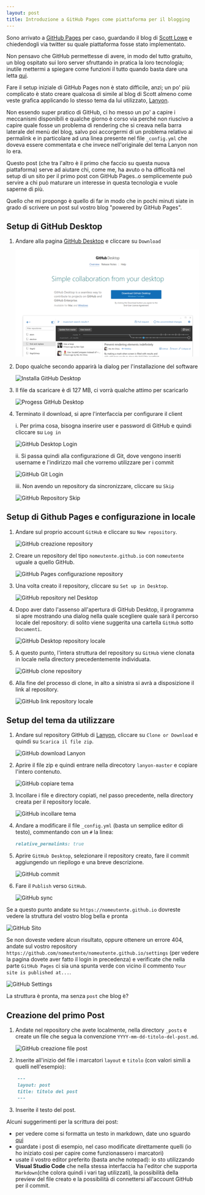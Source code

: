 ```yaml
---
layout: post
title: Introduzione a GitHub Pages come piattaforma per il blogging
---
```

Sono arrivato a [GitHub Pages](https://pages.github.com/) per caso, guardando il blog di [Scott Lowe](https://blog.scottlowe.org) e chiedendogli via twitter su quale piattaforma fosse stato implementato.

Non pensavo che GitHub permettesse di avere, in modo del tutto gratuito, un blog ospitato sui loro server sfruttando in pratica la loro tecnologia; inutile mettermi a spiegare come funzioni il tutto quando basta dare una letta [qui](https://jekyllrb.com/docs/github-pages/).

Fare il setup iniziale di GitHub Pages non è stato difficile, anzi; un po' più complicato è stato creare qualcosa di simile al blog di Scott almeno come veste grafica applicando lo stesso tema da lui utilizzato, [Lanyon](http://lanyon.getpoole.com/).

Non essendo super pratico di GitHub, ci ho messo un po' a capire i meccanismi disponibili e qualche giorno è corso via perché non riuscivo a capire quale fosse un problema di rendering che si creava nella barra laterale del menù del blog, salvo poi accorgermi di un problema relativo ai permalink e in particolare ad una linea presente nel file `_config.yml` che doveva essere commentata e che invece nell'originale del tema Lanyon non lo era.

Questo post (che tra l'altro è il primo che faccio su questa nuova piattaforma) serve ad aiutare chi, come me, ha avuto o ha difficoltà nel setup di un sito per il primo post con GitHub Pages..o semplicemente può servire a chi può maturare un interesse in questa tecnologia e vuole saperne di più.

Quello che mi propongo è quello di far in modo che in pochi minuti siate in grado di scrivere un post sul vostro blog "powered by GitHub Pages".

## Setup di GitHub Desktop

1. Andare alla pagina [GitHub Desktop](http://desktop.github.com) e cliccare su `Download`

   ![Download GitHub Desktop](img/GitHub-Desktop-Installation/GitHub-Desktop-Installation-01.png)

2. Dopo qualche secondo apparirà la dialog per l'installazione del software

   ![Installa GitHub Desktop](https://github.com/marcomangiante/marcomangiante.github.io/blob/master/img/GitHub-Desktop-Installation/GitHub-Desktop-Installation-02.png)

3. Il file da scaricare è di 127 MB, ci vorrà qualche attimo per scaricarlo

   ![Progess GitHub Desktop](https://github.com/marcomangiante/marcomangiante.github.io/blob/master/img/GitHub-Desktop-Installation/GitHub-Desktop-Installation-03.png)

4. Terminato il download, si apre l'interfaccia per configurare il client 

      i. Per prima cosa, bisogna inserire user e password di GitHub e quindi cliccare su `Log in`

      ![GitHub Desktop Login](https://github.com/marcomangiante/marcomangiante.github.io/blob/master/img/GitHub-Desktop-Installation/GitHub-Desktop-Installation-04.png)

      ii. Si passa quindi alla configurazione di Git, dove vengono inseriti username e l'indirizzo mail che vorremo utilizzare per i commit

      ![GitHub Git Login](https://github.com/marcomangiante/marcomangiante.github.io/blob/master/img/GitHub-Desktop-Installation/GitHub-Desktop-Installation-05.png)

      iii. Non avendo un repository da sincronizzare, cliccare su `Skip`

      ![GitHub Repository Skip](https://github.com/marcomangiante/marcomangiante.github.io/blob/master/img/GitHub-Desktop-Installation/GitHub-Desktop-Installation-06.png)
 
## Setup di Github Pages e configurazione in locale

1. Andare sul proprio account `GitHub` e cliccare su `New repository`.

   ![GitHub creazione repository](https://github.com/marcomangiante/marcomangiante.github.io/blob/master/img/GitHub-Pages-Intro/GitHub-Pages-Intro-01.png)

2. Creare un repository del tipo `nomeutente.github.io` con `nomeutente` uguale a quello GitHub.

   ![GitHub Pages configurazione repository](https://github.com/marcomangiante/marcomangiante.github.io/blob/master/img/GitHub-Pages-Intro/GitHub-Pages-Intro-02.png)

3. Una volta creato il repository, cliccare su `Set up in Desktop`.

   ![GitHub repository nel Desktop](https://github.com/marcomangiante/marcomangiante.github.io/blob/master/img/GitHub-Pages-Intro/GitHub-Pages-Intro-03.png)

4. Dopo aver dato l'assenso all'apertura di GitHub Desktop, il programma si apre mostrando una dialog nella quale scegliere quale sarà il percorso locale del repository: di solito viene suggerita una cartella `GitHub` sotto `Documenti`.

   ![GitHub Desktop repository locale](https://github.com/marcomangiante/marcomangiante.github.io/blob/master/img/GitHub-Desktop-Installation/GitHub-Desktop-Installation-07.png)

5. A questo punto, l'intera struttura del repository su `GitHub` viene clonata in locale nella directory precedentemente individuata.

   ![GitHub clone repository](https://github.com/marcomangiante/marcomangiante.github.io/blob/master/img/GitHub-Desktop-Installation/GitHub-Desktop-Installation-08.png)

6. Alla fine del processo di clone, in alto a sinistra si avrà a disposizione il link al repository.

   ![GitHub link repository locale](https://github.com/marcomangiante/marcomangiante.github.io/blob/master/img/GitHub-Desktop-Installation/GitHub-Desktop-Installation-09.png)  

## Setup del tema da utilizzare

1. Andare sul repository GitHub di [Lanyon](https://github.com/poole/lanyon), cliccare su `Clone or Download` e quindi su `Scarica il file zip`. 

   ![GitHub download Lanyon](https://github.com/marcomangiante/marcomangiante.github.io/blob/master/img/GitHub-Pages-Intro/GitHub-Theme-01.png)

2. Aprire il file zip e quindi entrare nella direcotory `lanyon-master` e copiare l'intero contenuto.

   ![GitHub copiare tema](https://github.com/marcomangiante/marcomangiante.github.io/blob/master/img/GitHub-Pages-Intro/GitHub-Theme-02.png)

3. Incollare i file e directory copiati, nel passo precedente, nella directory creata per il repository locale.

   ![GitHub incollare tema](https://github.com/marcomangiante/marcomangiante.github.io/blob/master/img/GitHub-Pages-Intro/GitHub-Theme-03.png)

4. Andare a modificare il file `_config.yml` (basta un semplice editor di testo), commentando con un `#` la linea:

   ```Markdown
   relative_permalinks: true
   ```

5. Aprire `GitHub Desktop`, selezionare il repository creato, fare il commit aggiungendo un riepilogo e una breve descrizione.

   ![GitHub commit](https://github.com/marcomangiante/marcomangiante.github.io/blob/master/img/GitHub-Pages-Intro/GitHub-Commit.png)

6. Fare il `Publish` verso `GitHub`.

   ![GitHub sync](https://github.com/marcomangiante/marcomangiante.github.io/blob/master/img/GitHub-Pages-Intro/GitHub-Publish.png)


Se a questo punto andate su `https://nomeutente.github.io` dovreste vedere la struttura del vostro blog bella e pronta

![GitHub Sito](https://github.com/marcomangiante/marcomangiante.github.io/blob/master/img/GitHub-Pages-Intro/GitHub-Sito-01.png)

Se non doveste vedere alcun risultato, oppure ottenere un errore 404, andate sul vostro repository `https://github.com/nomeutente/nomeutente.github.io/settings` (per vedere la 
pagina dovete aver fatto il login in precedenza) e verificate che nella parte `GitHub Pages` ci sia una spunta verde con vicino il commento `Your site is published at...`.

![GitHub Settings](https://github.com/marcomangiante/marcomangiante.github.io/blob/master/img/GitHub-Pages-Intro/GitHub-Sito-02.png)

La struttura è pronta, ma senza `post` che blog è?  

## Creazione del primo Post

1. Andate nel repository che avete localmente, nella directory `_posts` e create un file che segua la convenzione `YYYY-mm-dd-titolo-del-post.md`.

   ![GitHub creazione file post](https://github.com/marcomangiante/marcomangiante.github.io/blob/master/img/GitHub-Pages-Intro/GitHub-Post-01.png)

2. Inserite all'inizio del file i marcatori `layout` e `titolo` (con valori simili a quelli nell'esempio):

```Markdown
    ---
    layout: post
    title: titolo del post
    ---
```

3. Inserite il testo del post.

Alcuni suggerimenti per la scrittura dei post:

* per vedere come si formatta un testo in markdown, date uno sguardo [qui](https://guides.github.com/features/mastering-markdown/)
* guardate i post di esempio, nel caso modificate direttamente quelli (io ho iniziato così per capire come funzionassero i marcatori)
* usate il vostro editor preferito (basta anche notepad): io sto utilizzando **Visual Studio Code** che nella stessa interfaccia ha l'editor che supporta `Markdown`(che colora quindi i vari tag utilizzati), la possibilità della preview del file creato e la possibilità di connettersi all'account GitHub per il commit.